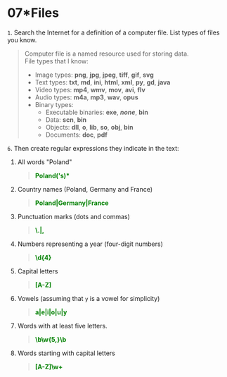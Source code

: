 # 07*Files

`1`. Search the Internet for a definition of a computer file. List types of files you know.  
> Computer file is a named resource used for storing data.  
> File types that I know:  
> * Image types: **png**, **jpg**, **jpeg**, **tiff**, **gif**, **svg**
> * Text types: **txt**, **md**, **ini**, **html**, **xml**, **py**, **gd**, **java** 
> * Video types: **mp4**, **wmv**, **mov**, **avi**, **flv**
> * Audio types: **m4a**, **mp3**, **wav**, **opus**
> * Binary types:
>     * Executable binaries: **exe**, ***none***, **bin**
>     * Data: **scn**, **bin**
>     * Objects: **dll**, **o**, **lib**, **so**, **obj**, **bin**
>     * Documents: **doc**, **pdf**

`6`. Then create regular expressions they indicate in the text:
1. All words "Poland"
    > <font color="green">**Poland('s)\***</font>
2. Country names (Poland, Germany and France)
    > <font color="green">**Poland|Germany|France**</font>
3. Punctuation marks (dots and commas)
    > <font color="green">**\\.|,**</font>
4. Numbers representing a year (four-digit numbers)
    > <font color="green">**\d{4}**</font>
5. Capital letters
    > <font color="green">**[A-Z]**</font>
6. Vowels (assuming that `y` is a vowel for simplicity)
    > <font color="green">**a|e|i|o|u|y**</font>
7. Words with at least five letters.
    > <font color="green">**\b\w{5,}\b**</font>
8. Words starting with capital letters
    > <font color="green">**[A-Z]\w+**</font>
